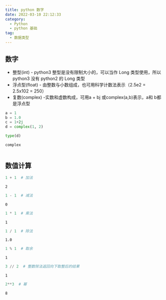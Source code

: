 ```yaml
---
title: python 数字
date: 2022-03-10 22:12:33
category:
  - Python
  - python 基础
tag:
  - 数据类型
---
```

## 数字

- 整型(int) - python3 整型是没有限制大小的，可以当作 Long 类型使用，所以 python3 没有 python2 的 Long 类型
- 浮点型(float) - 由整数与小数组成，也可用科学计数法表示（2.5e2 = 2.5x102 = 250）
- 复数(complex) -实数和虚数构成，可用a + bj 或complex(a,b)表示，a和 b都是浮点型


```python
a = 1
b = 1.0
c = 1+2j
d = complex(1, 2)

type(d)
```




    complex




```python

```

## 数值计算


```python
1 + 1  # 加法
```




    2




```python
1 - 1  # 减法
```




    0




```python
1 * 1  # 乘法
```




    1




```python
1 / 1  # 除法
```




    1.0




```python
1 % 1  # 取余
```




    1




```python
3 // 2  # 整数除法返回向下取整后的结果
```




    1




```python
2**3  # 幂
```




    8




```python

```
